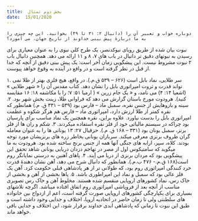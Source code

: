 ```yaml
---
title:  بخش دوم تمثال
date:  15/01/2020
---
```


`دوباره خواب و تعبیر آن را (دانیال ۲: ۳۱ تا ۴۹) بخوانید. این چه چیزی را به ما دربارهٔ پیش بینی خداوند از تاریخ جهان، می آموزد؟`

نبوت بیان شده از طریق رویای نبوکدنصر، یک طرح کلی نبوی را به عنوان معیاری برای رسیدن به نبوتهای دقیق تر دانیال در باب های ۷، ۸ و ۱۱ ارائه می دهد. همچنین دانیال باب ۲ نبوت مشروط نیست. این پیشگویی زمان آخر است: یک پیش بینی دقیق از آنچه که خدا از قبل در نظر گرفته است و در واقع در آینده به وقوع خواهد پیوست.

۱. سر طلایی، نماد بابل است (۶۲۶ – ۵۳۹ ق.م.). در واقع، هیچ فلزی بهتر از طلا نمی تواند قدرت و ثروت امپراتوری بابل را نشان دهد. کتاب مقدس آن را « شهر طلایی » (اشعیا ۱۴: ۴) می نامد، و « یک جام زرین » ( ارمیا ۵۱: ۷؛ را با مکاشفه ۱۸: ۱۶ مقایسه کنید). هرودوت مورخ باستان گزارش می دهد که فراوانی طلا، زینت بخش شهر بود.
۲. سینه و بازوهایش از جنس نقره، سمبل ماد – فارس بود (۵۳۹ – ۳۳۱ ق. م.)  همانطور که نقره کمتر از طلا ارزش دارد، امپراتوری ماد – فارس هم هرگز شکوه و عظمت امپراتوری بابل را بدست نیاورد. علاوه براین، نقره همچنین یک نماد مناسب برای پارسیان بود چراکه در سیستم مالیاتی خود از فلز نقره استفاده میکردند.
۳. شکم و ران ها از فلز برنز، سمبل یونان بود (۳۳۱ – ۱۶۸ ق. م.). حزقیال ۲۷: ۱۳ یونانی ها را به عنوان معامله گران ظروف برنزی معرفی میکند. سربازان یونانی بخاطر زره های برنزیشان مورد توجه بودند. کلاه، سپر، ارابه های جنگی آنها همه از جنس برنج ساخته شده بود. هرودوت به ما میگوید که سامتیکوس اول از مصر در تهاجم دزدان دریایی یونانی شاهد تحقق این پیشگویی بود که مردان برنزی از دریا می آِیند.
۴. پاهای آهنین به درستی نمایانگر روم است(۱۶۸ ق.م.- ۴۷۶ ب.م.). همانطور که دانیال شرح می دهد، آهن نشان دهندهٔ قدرت خرد کنندگی امپراتوری روم بود، که طولانی تر از هر پادشاهی قبلی حکومت کرد. آهن یک فلز عالی بود که سمبل و نماد این امپراطوری باشد.
۵. پاها بخشی از آهن و بخشی از خاک رس، نماد کشورهای اروپایی منقسم شده هستند. مخلوط آهن و خاک رس تصویری مناسب از آنچه بعد از فروپاشی امپراتوری روم اتفاق افتاده میباشد. اگرچه تلاشهای بسیاری برای یکپارچگی کشورهای اروپایی صورت گرفته است، اعم از ازدواج بین خانواده های سلطنتی ولی تا زمان حاضر در اتحادیه اروپا، اختلاف و جدایی وجود داشته است و طبق این نبوت تا زمانی که پادشاهی ابدی خداوند برقرار شود، این اختلاف و جدایی باقی خواهد ماند.